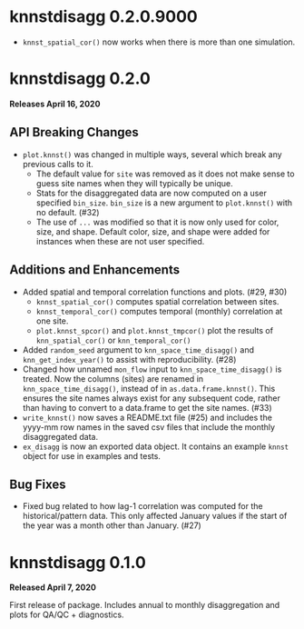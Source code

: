 # knnstdisagg 0.2.0.9000

* `knnst_spatial_cor()` now works when there is more than one simulation.

# knnstdisagg 0.2.0

**Releases April 16, 2020**

## API Breaking Changes

* `plot.knnst()` was changed in multiple ways, several which break any previous calls to it. 
    * The default value for `site` was removed as it does not make sense to guess site names when they will typically be unique.
    * Stats for the disaggregated data are now computed on a user specified `bin_size`. `bin_size` is a new argument to `plot.knnst()` with no default. (#32)
    * The use of `...` was modified so that it is now only used for color, size, and shape. Default color, size, and shape were added for instances when these are not user specified.

## Additions and Enhancements

* Added spatial and temporal correlation functions and plots. (#29, #30)
  * `knnst_spatial_cor()` computes spatial correlation between sites.
  * `knnst_temporal_cor()` computes temporal (monthly) correlation at one site.
  * `plot.knnst_spcor()` and `plot.knnst_tmpcor()` plot the results of `knn_spatial_cor()` or `knn_temporal_cor()`
* Added `random_seed` argument to `knn_space_time_disagg()` and `knn_get_index_year()` to assist with reproducibility. (#28)
* Changed how unnamed `mon_flow` input to `knn_space_time_disagg()` is treated. Now the columns (sites) are renamed in `knn_space_time_disagg()`, instead of in `as.data.frame.knnst()`. This ensures the site names always exist for any subsequent code, rather than having to convert to a data.frame to get the site names. (#33)
* `write_knnst()` now saves a README.txt file (#25) and includes the yyyy-mm row names in the saved csv files that include the monthly disaggregated data.
* `ex_disagg` is now an exported data object. It contains an example `knnst` object for use in examples and tests.

## Bug Fixes

* Fixed bug related to how lag-1 correlation was computed for the historical/pattern data. This only affected January values if the start of the year was a month other than January. (#27)


# knnstdisagg 0.1.0

**Released April 7, 2020**

First release of package. Includes annual to monthly disaggregation and plots for QA/QC + diagnostics.
